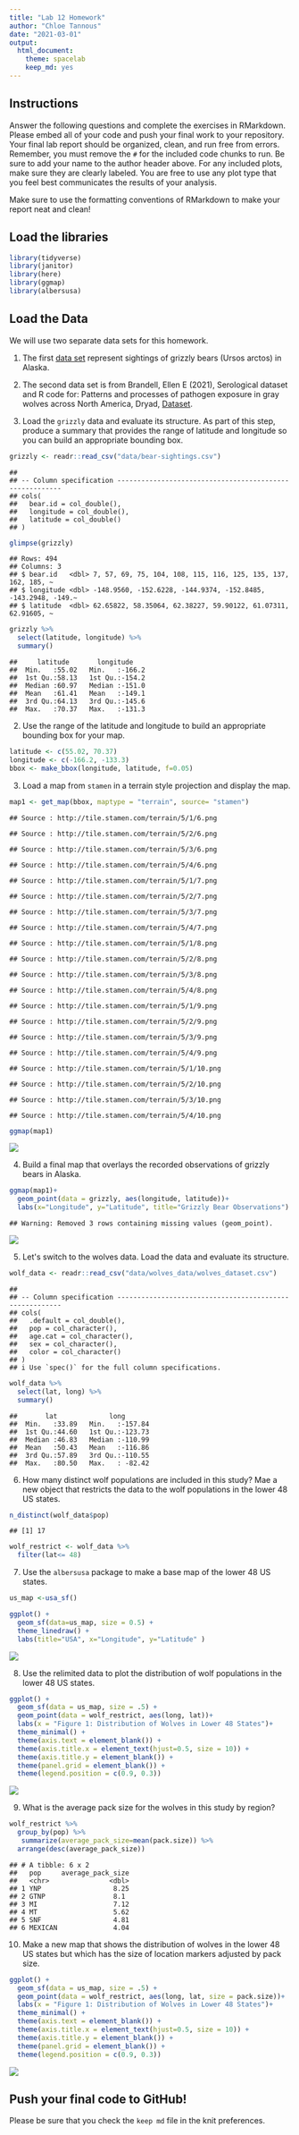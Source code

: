 ```yaml
---
title: "Lab 12 Homework"
author: "Chloe Tannous"
date: "2021-03-01"
output:
  html_document: 
    theme: spacelab
    keep_md: yes
---
```




## Instructions
Answer the following questions and complete the exercises in RMarkdown. Please embed all of your code and push your final work to your repository. Your final lab report should be organized, clean, and run free from errors. Remember, you must remove the `#` for the included code chunks to run. Be sure to add your name to the author header above. For any included plots, make sure they are clearly labeled. You are free to use any plot type that you feel best communicates the results of your analysis.  

Make sure to use the formatting conventions of RMarkdown to make your report neat and clean!  

## Load the libraries

```r
library(tidyverse)
library(janitor)
library(here)
library(ggmap)
library(albersusa)
```

## Load the Data
We will use two separate data sets for this homework.  

1. The first [data set](https://rcweb.dartmouth.edu/~f002d69/workshops/index_rspatial.html) represent sightings of grizzly bears (Ursos arctos) in Alaska.  
2. The second data set is from Brandell, Ellen E (2021), Serological dataset and R code for: Patterns and processes of pathogen exposure in gray wolves across North America, Dryad, [Dataset](https://doi.org/10.5061/dryad.5hqbzkh51).  

1. Load the `grizzly` data and evaluate its structure. As part of this step, produce a summary that provides the range of latitude and longitude so you can build an appropriate bounding box.

```r
grizzly <- readr::read_csv("data/bear-sightings.csv")
```

```
## 
## -- Column specification --------------------------------------------------------
## cols(
##   bear.id = col_double(),
##   longitude = col_double(),
##   latitude = col_double()
## )
```


```r
glimpse(grizzly)
```

```
## Rows: 494
## Columns: 3
## $ bear.id   <dbl> 7, 57, 69, 75, 104, 108, 115, 116, 125, 135, 137, 162, 185, ~
## $ longitude <dbl> -148.9560, -152.6228, -144.9374, -152.8485, -143.2948, -149.~
## $ latitude  <dbl> 62.65822, 58.35064, 62.38227, 59.90122, 61.07311, 62.91605, ~
```


```r
grizzly %>% 
  select(latitude, longitude) %>% 
  summary()
```

```
##     latitude       longitude     
##  Min.   :55.02   Min.   :-166.2  
##  1st Qu.:58.13   1st Qu.:-154.2  
##  Median :60.97   Median :-151.0  
##  Mean   :61.41   Mean   :-149.1  
##  3rd Qu.:64.13   3rd Qu.:-145.6  
##  Max.   :70.37   Max.   :-131.3
```

2. Use the range of the latitude and longitude to build an appropriate bounding box for your map.

```r
latitude <- c(55.02, 70.37)
longitude <- c(-166.2, -133.3)
bbox <- make_bbox(longitude, latitude, f=0.05)
```

3. Load a map from `stamen` in a terrain style projection and display the map.

```r
map1 <- get_map(bbox, maptype = "terrain", source= "stamen")
```

```
## Source : http://tile.stamen.com/terrain/5/1/6.png
```

```
## Source : http://tile.stamen.com/terrain/5/2/6.png
```

```
## Source : http://tile.stamen.com/terrain/5/3/6.png
```

```
## Source : http://tile.stamen.com/terrain/5/4/6.png
```

```
## Source : http://tile.stamen.com/terrain/5/1/7.png
```

```
## Source : http://tile.stamen.com/terrain/5/2/7.png
```

```
## Source : http://tile.stamen.com/terrain/5/3/7.png
```

```
## Source : http://tile.stamen.com/terrain/5/4/7.png
```

```
## Source : http://tile.stamen.com/terrain/5/1/8.png
```

```
## Source : http://tile.stamen.com/terrain/5/2/8.png
```

```
## Source : http://tile.stamen.com/terrain/5/3/8.png
```

```
## Source : http://tile.stamen.com/terrain/5/4/8.png
```

```
## Source : http://tile.stamen.com/terrain/5/1/9.png
```

```
## Source : http://tile.stamen.com/terrain/5/2/9.png
```

```
## Source : http://tile.stamen.com/terrain/5/3/9.png
```

```
## Source : http://tile.stamen.com/terrain/5/4/9.png
```

```
## Source : http://tile.stamen.com/terrain/5/1/10.png
```

```
## Source : http://tile.stamen.com/terrain/5/2/10.png
```

```
## Source : http://tile.stamen.com/terrain/5/3/10.png
```

```
## Source : http://tile.stamen.com/terrain/5/4/10.png
```


```r
ggmap(map1)
```

![](lab12_hw_files/figure-html/unnamed-chunk-7-1.png)<!-- -->

4. Build a final map that overlays the recorded observations of grizzly bears in Alaska.

```r
ggmap(map1)+
  geom_point(data = grizzly, aes(longitude, latitude))+
  labs(x="Longitude", y="Latitude", title="Grizzly Bear Observations")
```

```
## Warning: Removed 3 rows containing missing values (geom_point).
```

![](lab12_hw_files/figure-html/unnamed-chunk-8-1.png)<!-- -->

5. Let's switch to the wolves data. Load the data and evaluate its structure.

```r
wolf_data <- readr::read_csv("data/wolves_data/wolves_dataset.csv")
```

```
## 
## -- Column specification --------------------------------------------------------
## cols(
##   .default = col_double(),
##   pop = col_character(),
##   age.cat = col_character(),
##   sex = col_character(),
##   color = col_character()
## )
## i Use `spec()` for the full column specifications.
```

```r
wolf_data %>% 
  select(lat, long) %>% 
  summary()
```

```
##       lat             long        
##  Min.   :33.89   Min.   :-157.84  
##  1st Qu.:44.60   1st Qu.:-123.73  
##  Median :46.83   Median :-110.99  
##  Mean   :50.43   Mean   :-116.86  
##  3rd Qu.:57.89   3rd Qu.:-110.55  
##  Max.   :80.50   Max.   : -82.42
```

6. How many distinct wolf populations are included in this study? Mae a new object that restricts the data to the wolf populations in the lower 48 US states.

```r
n_distinct(wolf_data$pop)
```

```
## [1] 17
```


```r
wolf_restrict <- wolf_data %>%
  filter(lat<= 48)
```

7. Use the `albersusa` package to make a base map of the lower 48 US states.

```r
us_map <-usa_sf()
```


```r
ggplot() +
  geom_sf(data=us_map, size = 0.5) +
  theme_linedraw() +
  labs(title="USA", x="Longitude", y="Latitude" )
```

![](lab12_hw_files/figure-html/unnamed-chunk-14-1.png)<!-- -->



8. Use the relimited data to plot the distribution of wolf populations in the lower 48 US states.

```r
ggplot() +
  geom_sf(data = us_map, size = .5) +
  geom_point(data = wolf_restrict, aes(long, lat))+
  labs(x = "Figure 1: Distribution of Wolves in Lower 48 States")+
  theme_minimal() +
  theme(axis.text = element_blank()) +
  theme(axis.title.x = element_text(hjust=0.5, size = 10)) +
  theme(axis.title.y = element_blank()) +
  theme(panel.grid = element_blank()) +
  theme(legend.position = c(0.9, 0.3))
```

![](lab12_hw_files/figure-html/unnamed-chunk-16-1.png)<!-- -->

9. What is the average pack size for the wolves in this study by region?

```r
wolf_restrict %>%
  group_by(pop) %>%
   summarize(average_pack_size=mean(pack.size)) %>% 
  arrange(desc(average_pack_size))
```

```
## # A tibble: 6 x 2
##   pop     average_pack_size
##   <chr>               <dbl>
## 1 YNP                  8.25
## 2 GTNP                 8.1 
## 3 MI                   7.12
## 4 MT                   5.62
## 5 SNF                  4.81
## 6 MEXICAN              4.04
```

10. Make a new map that shows the distribution of wolves in the lower 48 US states but which has the size of location markers adjusted by pack size.

```r
ggplot() +
  geom_sf(data = us_map, size = .5) +
  geom_point(data = wolf_restrict, aes(long, lat, size = pack.size))+
  labs(x = "Figure 1: Distribution of Wolves in Lower 48 States")+
  theme_minimal() +
  theme(axis.text = element_blank()) +
  theme(axis.title.x = element_text(hjust=0.5, size = 10)) +
  theme(axis.title.y = element_blank()) +
  theme(panel.grid = element_blank()) +
  theme(legend.position = c(0.9, 0.3))
```

![](lab12_hw_files/figure-html/unnamed-chunk-18-1.png)<!-- -->

## Push your final code to GitHub!
Please be sure that you check the `keep md` file in the knit preferences. 

